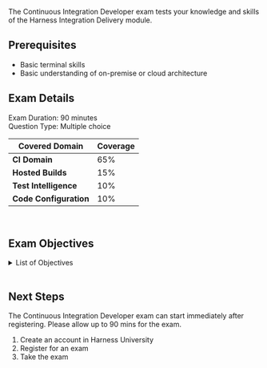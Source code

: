 The Continuous Integration Developer exam tests your knowledge and skills of the Harness Integration Delivery module.  

## Prerequisites

- Basic terminal skills
- Basic understanding of on-premise or cloud architecture

## Exam Details 

Exam Duration: 90 minutes <br/>
Question Type: Multiple choice

| Covered Domain                                | Coverage         |
| ----------------------------------- | --------------- |
| **CI Domain** | 65% |
| **Hosted Builds** | 15% |
| **Test Intelligence** | 10% |
| **Code Configuration** | 10% |


<br />

## Exam Objectives 

<details>
<summary>List of Objectives</summary>

The following is a detailed list of exam objectives:

| # | Objectives |
| --- | --- |
| **1** | **Harness Basics, Platform Entities, And Key Concepts** |
| 1.1 | Describe Continuous Integration Fundamentals |
| 1.2 | Understand Artifacts And Packages |
| 1.3 | Utilize The "Pipeline, Stages, Step Groups, Steps" Schema |
| 1.4 | Illistruate Harness Hierarchy "Account, Organizations, Projects" |
| 1.5 | Describe Artifact Repos |
| 1.6 | Configure Artifact Repos |
| 1.7 | Describe Build Infrastructures And Platforms |
| 1.8 | Configure Build Infrastructures And Platforms |
| 1.9 | Describe Different Options For CI Build Infrastructures |
| 1.10 | Harness Cloud - Describe the Supported Platform And Os (Linux, Mac, Windows) |
| 1.11 | Harness Cloud - Test Build Infrastructure On Harness Cloud |
| 1.12 | Define Connectors (You Can Use Source Providers, Artifact Repos, Cloud Providers, Etc) |
| 1.13 | Configure A Git Connector |
| 1.14 | Configure A Docker Hub Connector |
| 1.15 | Understand the Harness Delegate Role For The CI Capability |
| 1.16 | Describe Pipeline Studio Vs Yaml Structure |
| 1.17 | Secrets Management - Describe Possible Usages For Harness CI |
| 1.18 | Secrets Management - How To Retrieve And Render Secrets Using Harness Expressions |
| 1.19 | Describe Harness Variables And Expressions |
| 1.20 | Configure And Use Variables And Expressions |
| 1.21 | Describe Built-In Variables |
| 1.22 | Describe Built-In CI Codebase Variables |
| 1.23 | Describe Default Settings |
| 1.24 | Configure Default Settings |
| 1.25 | Identify Types Of Artifacts |
| 1.26 | Identify Scanning Options |
| 1.27 | Describe The Harness Manager |
| 1.28 | Describe The Harness Delegate |
| **2** | **Harness CI Pipelines And Their Features** |
| 2.1 | Describe Harness Step Library For CI Stages |
| 2.2 | Describe Codebase Configuration |
| 2.3 | Utilize Codebase Configuration |
| 2.4 | Describe Shared Paths |
| 2.5 | Configure Shared Paths |
| 2.6 | Describe Drone/CI Plugins |
| 2.7 | Identify Common Drone/CI Plugins |
| 2.8 | Configure A Plugin Step |
| 2.9 | Describe Caching And Caching Intelligence |
| 2.10 | Configure Caching And Caching Intelligence |
| 2.11 | Describe Remote Docker Layer Caching |
| 2.12 | Configure Remote Docker Layer Caching |
| 2.13 | Describe Harness Test Intelligence |
| 2.14 | Utilize Harness Test Intelligence |
| 2.15 | Describe Triggers For CI |
| 2.16 | Configure Triggers For CI |
| 2.17 | Configure Custom Webhook Triggers |
| 2.18 | Describe Input Sets And Overlays |
| 2.19 | Configure Input Sets And Overlays |
| 2.20 | Describe Failure Strategies |
| 2.21 | Configure Failure Strategies |
| 2.22 | Describe Conditional Execution |
| 2.23 | Perform A Conditional Execution |
| 2.24 | Describe Looping Strategies (Matrix, Repeat, Parallelism) |
| 2.25 | Configure Looping Strategies (Matrix, Repeat, Parallelism) |
| 2.26 | Advanced Options - Describe Timeout Settings |
| 2.27 | Advanced Options - Describe Selective Stage(S) Executions |
| 2.28 | Describe Notifications - Based On Pipeline Events |
| 2.29 | Configure Notifications - Based On Pipeline Events |
| 2.30 | Describe How To Run Steps On Host Vs Containers |
| 2.31 | Configure To Send Pr Status Updates |
| 2.32 | Describe How To Test For Swimlanes With Harness Run Test Step |
| 2.33 | Configure Run Test Step |
| 2.34 | Configure Outputs From One Step To Another |
| 2.35 | Step Library - Describe Save And Restore Cache In The Pipeline |
| 2.36 | Step Library - Configure Save And Restore Cache In The Pipeline |
| 2.37 | Step Library - Describe Background Steps |
| 2.38 | Step Library - Configure A Background Stepconfigure Service Dependencies (SQL Instances, Elasticsearch, Dind, Etc.) - Adding Steps To A Stage |
| 2.39 | Step Library - Describe Git Clone Step |
| 2.40 | Step Library - Configure A Git Clone Step |
| 2.41 | Build An Artifact And Send To An Artifact Repo |
| 2.42 | Build A Container Image And Send It To A Container Registry |
| 2.43 | Perform Integration Test From Host Versus From A Container |
| 2.44 | Describe Chained Pipelines |
| 2.45 | Configure Chained Pipelines |
| 2.46 | Describe Github Actions Support |
| 2.47 | Configure A Github Actions Step |
| **3** | **Harness User Interface Features For CI** |
| 3.1 | Describe The Overview Tab |
| 3.2 | Describe The Build And Pipelines Tabs |
| 3.3 | Describe And Configure Tags |
| 3.4 | Pipeline Studio - Describe The Execution History Tab |
| 3.5 | Step - Describe Details, Inputs, Outputs |
| **4** | **Rbac, Best Practices, And Small Configuration Tasks** |
| 4.1 | Elaborate On Anonymous Docker Image Pulls And Their Risks |
| 4.2 | Utilize Images When Shells Are Not Available |
| 4.3 | Debug A Pipeline Step By Running The Step Locally (Troubleshooting) |
| 4.4 | Describe Harness Cloud Characteristics And Its Advantages |
| 4.5 | Configure Git Experience For CI (Pipeline) |
| 4.6 | Credentials And Permissions - Configure Or Elaborate On User And Groups For Acc, Org, And Project Levels |
| 4.7 | Do A Basic Delegate Installation |
| 4.8 | Set Container Resources - Limit Memory And Limit CPU |                                

</details>

<br />

## Next Steps

The Continuous Integration Developer exam can start immediately after registering. Please allow up to 90 mins for the exam.

1. Create an account in Harness University
2. Register for an exam 
3. Take the exam
